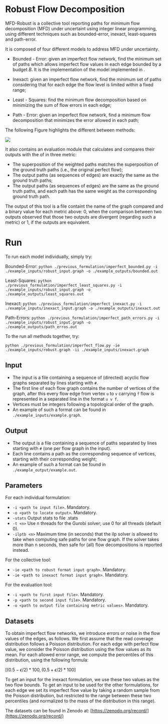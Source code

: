 # Robust Flow Decomposition

MFD-Robust is a collective tool reporting paths for minimum flow decomposition (MFD) under uncertaint using integer linear programming, using different techniques such as bounded-error, inexact, least-squares and path-error.

It is composed of four different models to address MFD under uncertainty.

- Bounded - Error: given an imperfect flow network, find the minimum set of paths which allows imperfect flow values in each edge bounded by a budget $B$. It is the implementation of the model implemented in .


- Inexact: given an imperfect flow network, find the minimum set of paths considering that for each edge the flow level is limited within a fixed range;

- Least - Squares:  find the minimum flow decomposition based on minimizing the sum of flow errors in each edge;

- Path - Error: given an imperfect flow network, find a minimum flow decomposition that minimizes the error allowed in each path;

The following Figure highlights the different between methods:

<img src="https://github.com/FernandoHDias/Robust/raw/main/Bounds.png">


It also contains an evaluation module that calculates and compares their outputs with the  of in three metric:

- The superposition of the weighted paths matches the superposition of the ground truth paths (i.e., the original perfect flow);
- The output paths (as sequences of edges) are exactly the same as the ground truth paths;
- The output paths (as sequences of edges) are the same as the ground truth paths, and each path has the same weight as the corresponding ground truth path.

The output of this tool is a file containt the name of the graph compared and a binary value for each metric above: 0, when the comparison between two outputs observed that those two outputs are divergent (regarding such a metric) or 1, if the outputs are equivalent.

# Run

To run each model individually, simply try:

Bounded-Error: `python ./previous_formulation/imperfect_bounded.py -i ./example_inputs/robust_input.graph -o ./example_outputs/bounded.out`

Least-Squares: `python ./previous_formulation/imperfect_least_squares.py -i ./example_inputs/robust_input.graph -o ./example_outputs/least_squares.out`

Inexact: `python ./previous_formulation/imperfect_inexact.py -i ./example_inputs/inexact_input.graph -o ./example_outputs/inexact.out`

Path-Errors: `python ./previous_formulation/imperfect_path_errors.py -i ./example_inputs/robust_input.graph -o ./example_outputs/path_erros.out`

To the run all methods together, try:

`python ./previous_formulation/imperfect_flow.py -ie ./example_inputs/robust.graph -ii ./example_inputs/inexact.graph`

## Input

- The input is a file containing a sequence of (directed) acyclic flow graphs separated by lines starting with `#`.
- The first line of each flow graph contains the number of vertices of the graph, after this every flow edge from vertex
`u` to  `v` carrying `f` flow is represented in a separated line in the format `u v f`.
- Vertices must be integers following a topological order of the graph.
- An example of such a format can be found in `./example_inputs/example.graph`.

## Output

- The output is a file containing a sequence of paths separated by lines starting with `#` (one per flow
graph in the input).
- Each line contains a path as the corresponding sequence of vertices, starting with their corresponding weight;
- An example of such a format can be found in `./example_output/example.out`.

## Parameters

For each individual formulation:

- `-i <path to input file>`. Mandatory.
- `-o <path to locate output>`. Mandatory.
- `-stats` Output stats to file <output>.stats
- `-t <n>` Use n threads for the Gurobi solver; use 0 for all threads (default 0).
- `-ilptb <n>` Maximum time (in seconds) that the ilp solver is allowed to take when computing safe paths for one flow graph.
If the solver takes more than n seconds, then safe for (all) flow decompositions is reported instead.

For the collective tool:

- `-ie <path to robust format input graph>`. Mandatory.
- `-ie <path to inexact format input graph>`. Mandatory.

For the evaluation tool:

- `-i <path to first input file>`. Mandatory.
- `-p <path to second input file>`. Mandatory.
- `-o <path to output file containing metric values>`. Mandatory.

## Datasets


To obtain imperfect flow networks, we introduce errors or noise in the flow values of the edges, as follows. We first assume that the read coverage distribution follows a Poisson distribution. For each edge with perfect flow value, we consider the Poisson distribution using the flow values as its mean. For each allowed error range, we compute the percentiles of this distribution, using the following formula:
  
$[(0.5 - \epsilon/2)*100,(0.5 + \epsilon/2)*100]$  
  
To get an input for the inexact formulation, we use these two values as the two flow bounds. To get an input to be used for the other formulations, for each edge we set its imperfect flow value by taking a random sample from the Poisson distribution, but restricted to the range between these two percentiles (and normalized to the mass of the distribution in this range).

The datasets can be found in Zenodo at: [https://zenodo.org/record/](https://zenodo.org/record/)
